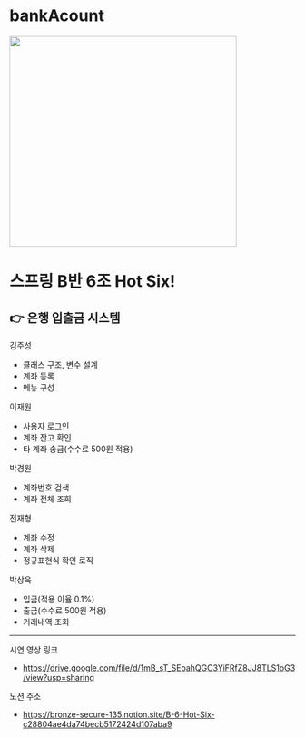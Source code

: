 # bankAcount

<img src="https://user-images.githubusercontent.com/107618489/204249250-1f3d780d-d3d0-4669-a23d-089fdb539693.png" width="400" height="370">

# 스프링 B반 6조 Hot Six!
## 👉 은행 입출금 시스템


김주성
- 클래스 구조, 변수 설계
- 계좌 등록
- 메뉴 구성

이재원
- 사용자 로그인
- 계좌 잔고 확인
- 타 계좌 송금(수수료 500원 적용)

박경원
 - 계좌번호 검색
 - 계좌 전체 조회
 
 전재형
 - 계좌 수정
 - 계좌 삭제
 - 정규표현식 확인 로직
 
 박상욱
 - 입금(적용 이율 0.1%)
 - 출금(수수료 500원 적용)
 - 거래내역 조회 
 
 ***
 시연 영상 링크
 - https://drive.google.com/file/d/1mB_sT_SEoahQGC3YiFRfZ8JJ8TLS1oG3/view?usp=sharing
 
 노션 주소
 - https://bronze-secure-135.notion.site/B-6-Hot-Six-c28804ae4da74becb5172424d107aba9
